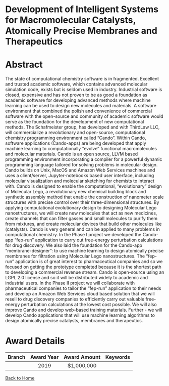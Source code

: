
Development of Intelligent Systems for Macromolecular Catalysts, Atomically Precise Membranes and Therapeutics
==============================================================================================================

# Abstract


The state of computational chemistry software is in fragmented. Excellent and trusted academic software, which contains advanced molecular simulation code, exists but is seldom used in industry. Industrial software is closed, expensive and has not proven to be as good a foundation as academic software for developing advanced methods where machine learning can be used to design new molecules and materials. A software environment that combined the polish and convenience of commercial software with the open-source and community of academic software would serve as the foundation for the development of new computational methods. The Schafmeister group, has developed and with ThirdLaw LLC, will commercialize a revolutionary and open-source, computational chemistry programming environment called “Cando”. Within Cando, software applications (Cando-apps) are being developed that apply machine learning to computationally “evolve” functional macromolecules and molecular materials. Cando is an open source, LLVM based programming environment incorporating a compiler for a powerful dynamic programming language tailored for solving problems in molecular design. Cando builds on Unix, MacOS and Amazon Web Services machines and uses a client/server, Jupyter-notebooks based user interface, including molecular visualization and molecular sketching for chemists to interact with. Cando is designed to enable the computational, “evolutionary” design of Molecular Lego, a revolutionary new chemical building block and synthetic assembly method that enable the construction of nanometer scale structures with precise control over their three-dimensional structures. By applying computational evolutionary design to designing Molecular Lego nanostructures, we will create new molecules that act as new medicines, create channels that can filter gasses and small molecules to purify them from mixtures, and create molecular devices that build other molecules like (catalysts). Cando is very general and can be applied to many problems in computational chemistry. In the Phase I project we developed the Cando-app “fep-run” application to carry out free-energy perturbation calculations for drug discovery. We also laid the foundation for the Cando-app “membrane-designer”: to use machine learning to design atomically precise membranes for filtration using Molecular Lego nanostructures. The “fep-run” application is of great interest to pharmaceutical companies and so we focused on getting the prototype completed because it is the shortest path to developing a commercial revenue stream. Cando is open-source using an LGPL 2.0 license and so it will be distributed widely to academic and industrial users. In the Phase II project we will collaborate with pharmaceutical companies to tailor the “fep-run” application to their needs and develop an Amazon Web Services cloud based solution that we will resell to drug discovery companies to efficiently carry out valuable free-energy perturbation calculations at the lowest cost possible. We will also improve Cando and develop web-based training materials. Further - we will develop Cando applications that will use machine learning algorithms to design atomically precise catalysts, membranes and therapeutics.  

# Award Details

|Branch|Award Year|Award Amount|Keywords|
| :---: | :---: | :---: | :---: |
||2019|$1,000,000||
  
  


[Back to Home](https://github.com/chrischow/dod_sbir_awards/CC/#794)